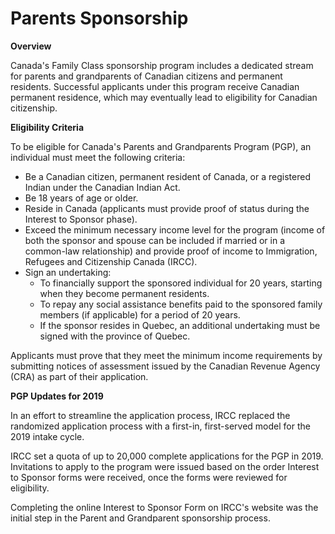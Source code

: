 # Parents Sponsorship

**Overview**

Canada's Family Class sponsorship program includes a dedicated stream for parents and grandparents of Canadian citizens and permanent residents. Successful applicants under this program receive Canadian permanent residence, which may eventually lead to eligibility for Canadian citizenship.

**Eligibility Criteria**

To be eligible for Canada's Parents and Grandparents Program (PGP), an individual must meet the following criteria:

* Be a Canadian citizen, permanent resident of Canada, or a registered Indian under the Canadian Indian Act.
* Be 18 years of age or older.
* Reside in Canada (applicants must provide proof of status during the Interest to Sponsor phase).
* Exceed the minimum necessary income level for the program (income of both the sponsor and spouse can be included if married or in a common-law relationship) and provide proof of income to Immigration, Refugees and Citizenship Canada (IRCC).
* Sign an undertaking:&#x20;
  * To financially support the sponsored individual for 20 years, starting when they become permanent residents.&#x20;
  * To repay any social assistance benefits paid to the sponsored family members (if applicable) for a period of 20 years.&#x20;
  * If the sponsor resides in Quebec, an additional undertaking must be signed with the province of Quebec.

Applicants must prove that they meet the minimum income requirements by submitting notices of assessment issued by the Canadian Revenue Agency (CRA) as part of their application.

**PGP Updates for 2019**

In an effort to streamline the application process, IRCC replaced the randomized application process with a first-in, first-served model for the 2019 intake cycle.

IRCC set a quota of up to 20,000 complete applications for the PGP in 2019. Invitations to apply to the program were issued based on the order Interest to Sponsor forms were received, once the forms were reviewed for eligibility.

Completing the online Interest to Sponsor Form on IRCC's website was the initial step in the Parent and Grandparent sponsorship process.
